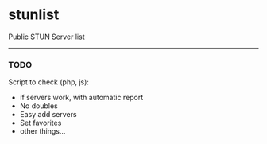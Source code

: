 # stunlist
Public STUN Server list
<br>
________
### TODO
Script to check (php, js):
 - if servers work, with automatic report
 - No doubles
 - Easy add servers
 - Set favorites
 - other things...
